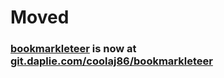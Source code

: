 # Moved
### [bookmarkleteer](https://git.daplie.com/coolaj86/bookmarkleteer) is now at [git.daplie.com/coolaj86/bookmarkleteer](https://git.daplie.com/coolaj86/bookmarkleteer)
